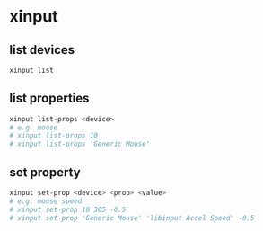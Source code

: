 # xinput

## list devices

```bash
xinput list
```

## list properties

```bash
xinput list-props <device>
# e.g. mouse
# xinput list-props 10
# xinput list-props 'Generic Mouse'
```

## set property

```bash
xinput set-prop <device> <prop> <value>
# e.g. mouse speed
# xinput set-prop 10 305 -0.5
# xinput set-prop 'Generic Mouse' 'libinput Accel Speed' -0.5
```
